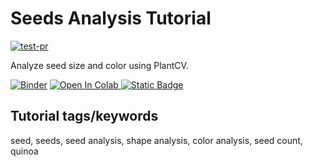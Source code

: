 # Seeds Analysis Tutorial

[![test-pr](https://github.com/danforthcenter/plantcv-tutorial-seeds/actions/workflows/ci-tests.yml/badge.svg)](https://github.com/danforthcenter/plantcv-tutorial-seeds/actions/workflows/ci-tests.yml)

Analyze seed size and color using PlantCV.


[![Binder](https://mybinder.org/badge_logo.svg)](https://mybinder.org/v2/gh/danforthcenter/plantcv-tutorial-seeds/HEAD?labpath=index.ipynb)
<a target="_blank" href="https://colab.research.google.com/github/danforthcenter/plantcv-tutorial-seeds.git">
  <img src="https://colab.research.google.com/assets/colab-badge.svg" alt="Open In Colab"/>
</a>
[![Static Badge](https://img.shields.io/badge/Open%20on%20GitHub-black?logo=github)](https://github.com/danforthcenter/plantcv-tutorial-seeds.git)

## Tutorial tags/keywords

seed, seeds, seed analysis, shape analysis, color analysis, seed count, quinoa

